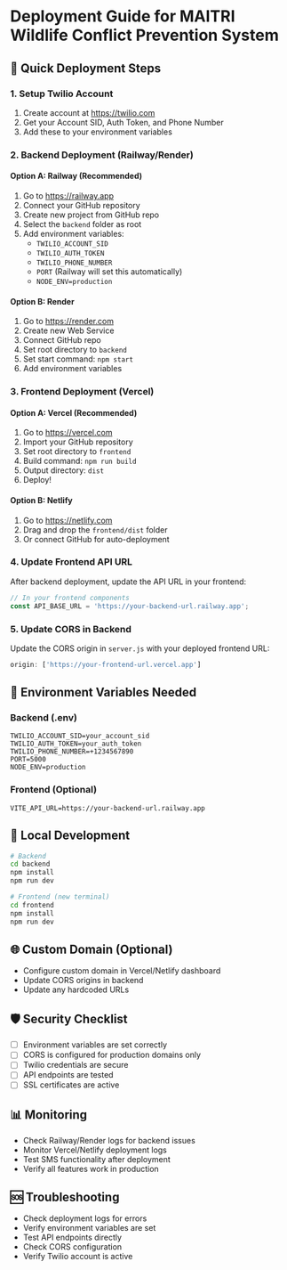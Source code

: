 # Deployment Guide for MAITRI Wildlife Conflict Prevention System

## 🚀 Quick Deployment Steps

### 1. Setup Twilio Account
1. Create account at https://twilio.com
2. Get your Account SID, Auth Token, and Phone Number
3. Add these to your environment variables

### 2. Backend Deployment (Railway/Render)

#### Option A: Railway (Recommended)
1. Go to https://railway.app
2. Connect your GitHub repository
3. Create new project from GitHub repo
4. Select the `backend` folder as root
5. Add environment variables:
   - `TWILIO_ACCOUNT_SID`
   - `TWILIO_AUTH_TOKEN` 
   - `TWILIO_PHONE_NUMBER`
   - `PORT` (Railway will set this automatically)
   - `NODE_ENV=production`

#### Option B: Render
1. Go to https://render.com
2. Create new Web Service
3. Connect GitHub repo
4. Set root directory to `backend`
5. Set start command: `npm start`
6. Add environment variables

### 3. Frontend Deployment (Vercel)

#### Option A: Vercel (Recommended)
1. Go to https://vercel.com
2. Import your GitHub repository
3. Set root directory to `frontend`
4. Build command: `npm run build`
5. Output directory: `dist`
6. Deploy!

#### Option B: Netlify
1. Go to https://netlify.com
2. Drag and drop the `frontend/dist` folder
3. Or connect GitHub for auto-deployment

### 4. Update Frontend API URL
After backend deployment, update the API URL in your frontend:

```javascript
// In your frontend components
const API_BASE_URL = 'https://your-backend-url.railway.app';
```

### 5. Update CORS in Backend
Update the CORS origin in `server.js` with your deployed frontend URL:

```javascript
origin: ['https://your-frontend-url.vercel.app']
```

## 🔧 Environment Variables Needed

### Backend (.env)
```
TWILIO_ACCOUNT_SID=your_account_sid
TWILIO_AUTH_TOKEN=your_auth_token
TWILIO_PHONE_NUMBER=+1234567890
PORT=5000
NODE_ENV=production
```

### Frontend (Optional)
```
VITE_API_URL=https://your-backend-url.railway.app
```

## 📱 Local Development
```bash
# Backend
cd backend
npm install
npm run dev

# Frontend (new terminal)
cd frontend
npm install
npm run dev
```

## 🌐 Custom Domain (Optional)
- Configure custom domain in Vercel/Netlify dashboard
- Update CORS origins in backend
- Update any hardcoded URLs

## 🛡️ Security Checklist
- [ ] Environment variables are set correctly
- [ ] CORS is configured for production domains only
- [ ] Twilio credentials are secure
- [ ] API endpoints are tested
- [ ] SSL certificates are active

## 📊 Monitoring
- Check Railway/Render logs for backend issues
- Monitor Vercel/Netlify deployment logs
- Test SMS functionality after deployment
- Verify all features work in production

## 🆘 Troubleshooting
- Check deployment logs for errors
- Verify environment variables are set
- Test API endpoints directly
- Check CORS configuration
- Verify Twilio account is active